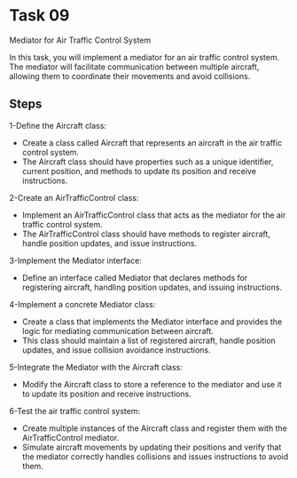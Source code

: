 # Task 09

Mediator for Air Traffic Control System

In this task, you will implement a mediator for an air traffic control system. The mediator will facilitate communication between multiple aircraft, allowing them to coordinate their movements and avoid collisions.

## Steps

1-Define the Aircraft class: 

* Create a class called Aircraft that represents an aircraft in the air traffic control system. 
* The Aircraft class should have properties such as a unique identifier, current position, and methods to update its position and receive instructions.

2-Create an AirTrafficControl class: 

* Implement an AirTrafficControl class that acts as the mediator for the air traffic control system. 
* The AirTrafficControl class should have methods to register aircraft, handle position updates, and issue instructions.

3-Implement the Mediator interface: 

* Define an interface called Mediator that declares methods for registering aircraft, handling position updates, and issuing instructions.

4-Implement a concrete Mediator class: 

* Create a class that implements the Mediator interface and provides the logic for mediating communication between aircraft. 
* This class should maintain a list of registered aircraft, handle position updates, and issue collision avoidance instructions.

5-Integrate the Mediator with the Aircraft class: 

* Modify the Aircraft class to store a reference to the mediator and use it to update its position and receive instructions.

6-Test the air traffic control system: 

* Create multiple instances of the Aircraft class and register them with the AirTrafficControl mediator. 
* Simulate aircraft movements by updating their positions and verify that the mediator correctly handles collisions and issues instructions to avoid them.
